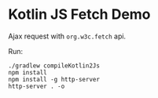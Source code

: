 Kotlin JS Fetch Demo
====================

Ajax request with `org.w3c.fetch` api.

Run:

```
./gradlew compileKotlin2Js
npm install
npm install -g http-server
http-server . -o
```

